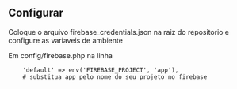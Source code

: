 ## Configurar

Coloque o arquivo firebase_credentials.json na raiz do repositorio e configure as variaveis de ambiente

Em config/firebase.php na linha

```
    'default' => env('FIREBASE_PROJECT', 'app'),
    # substitua app pelo nome do seu projeto no firebase
```
